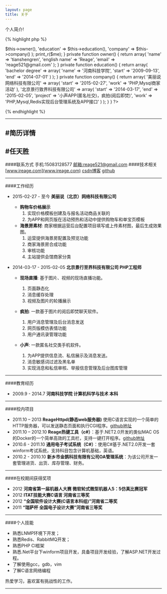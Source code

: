 ```yaml
---
layout: page
title: 关于
---
```

个人简介!

{% highlight php %}



<?php

new tianshengren();

class tianshengren {

    function  __construct() {
        $me = array(
            'owner' => $this->owner(),
            'education' => $this->education(),
            'company' => $this->company()
        );
        print_r($me);
    }

    private function owner() {
        return array(
            'name' => 'tianshengren',
            'english name' => 'Reage',
            'email' => 'reage521@gmail.com'
        );
    }

    private function education() {
        return array(
            'bachelor degree' => array(
                'name' => '河南科技学院',
                'start' => '2009-09-13',
                'end' => '2014-07-01'
            )
        );
    }

    private function company() {
        return array(
            '美丽说网络科技有限公司' => array(
                        'start' => '2015-02-27',
                        'work' => 'PHP,Mysql商家活动'
                    ),
            '北京景行致界科技有限公司' => array(
                'start' => '2014-03-17',
                'end' => '2015-02-05',
                'project' => '小声APP(匿名社交)，疯拍(阅后即焚)',
                'work' => 'PHP,Mysql,Redis实现后台管理系统及APP接口'
            )

        );
    }

}

?>

{% endhighlight %}


---
#简历详情
---
#任天胜
---
####联系方式 手机:15083128577 [邮箱:reage521@gmail.com](reage521@gmail.com)
####技术相关  [www.ireage.com](www.ireage.com) [csdn博客](http://blog.csdn.net/reage11) [github](https://github.com/rentiansheng)

---

####工作经历

 * 2015-02-27 - 至今 **美丽说（北京）网络科技有限公司**

 	* **购物车价格展示**
 	  1. 实现价格模板创建及与报名活动商品关联的
 	  2. 为APP和网页版在活动预热和活动中提供购物车和单宝页模板
 	* **海景房素材**: 商家根据运营后台配置项目填写或上传素材图，最后生成效果图。
 	  1. 运营提供海景房配置及预览功能
 	  2. 商家海景房合成功能
 	  3. 审核功能
 	  4. 主站提供会馆商家分类



 * 2014-03-17 - 2015-02-05 **北京景行至界科技有限公司 PHP工程师**

   * **现场直播**: 基于图片、视频的现场直播功能。
  	 1. 页面静态化
  	 2. 消息缓存处理
  	 3. 视频及图片的轮播展示

   * **疯拍**: 一款基于图片的阅后即焚聊天软件。
  	 1. 用户消息管理及后台消息发送
  	 2. 网页版模仿表情功能
  	 3. 用户通讯录管理功能

   * **小声**: 一款匿名社交类手机软件。
  	 1. 为APP提供信息流、私信展示及消息发送。
  	 2. 消息敏感词过滤及黑名单
  	 3. 实现消息和私信审核、举报信息管理及后台图库管理

---
####教育经历

* 2009.9 - 2014.7 **河南科技学院 计算机科学与技术 本科**

---
####校内项目

* 2011.10 – 2013 **ReageHttpd(静态web服务器)** 使用C语言实现的一个简单的HTTP服务器，可以发送静态页面和执行CGI程序。[github地址](https://github.com/rentiansheng/rhttp)
* 2011.10 – 2012.10 **Reage热键工具（c#）**：基于.NET2.0开发的类似MAC OS 的Docker的一个简单高效的工具栏，支持一键打开程序。[github地址](https://github.com/rentiansheng/reagehotkey)
* 2010.6 - 2011.10 **通用电子考试系统（C#）**：使用C#基于.NET2.0开发一套winform考试系统，支持科目包含计算机基础，英语。
* 2010.2 - 2010.10 **新乡市金鹊科技有限有公司OA管理系统**：为该公司开发一套管理进货、出货、库存管理、财务。

---
####在校期间获得奖项
* 2012 **河南省第一届机器人大赛 微软轮式微型机器人5：5仿真比赛冠军**
* 2012 **ITAT技能大赛C语言  河南省三等奖**
* 2012 **“全国软件设计大赛(C语言本科组)”河南省二等奖**
* 2011 **“瑞萨杯 全国电子设计大赛”河南省三等奖**

---
####个人技能
* 熟悉LNMP环境下开发；
* 熟悉Redis、RabbitMQ开发；
* 熟悉PHP CI框架
* 熟悉.Net平台下winform项目开发，具备项目开发经验，了解ASP.NET开发过程。
* 了解使用gcc，gdb，vim
* 了解C语言网络编程


热爱学习，喜欢富有挑战性的工作。

---




